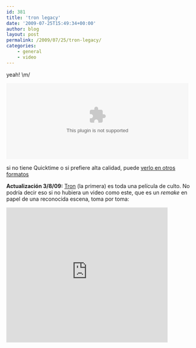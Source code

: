 ```yaml
---
id: 381
title: 'tron legacy'
date: '2009-07-25T15:49:34+00:00'
author: blog
layout: post
permalink: /2009/07/25/tron-legacy/
categories:
    - general
    - video
---
```


yeah! \\m/

<embed autoplay="false" controller="false" height="200" href="/blog/wp-content/uploads/2009/07/Grid_VFX_ConceptTest_Low.mov" loop="false" src="/blog/wp-content/uploads/2009/07/Grid_VFX_ConceptTest_Low_click.mov" target="myself" type="video/quicktime" width="480">

si no tiene Quicktime o si prefiere alta calidad, puede [verlo en otros formatos](http://www.flynnlives.com/media/video/0xendgame.aspx "trailer de Tron Legacy en varios formatos")

**Actualización 3/8/09:** [Tron](http://en.wikipedia.org/wiki/Tron_(film)) (la primera) es toda una película de culto. No podría decir eso si no hubiera un video como este, que es un *remake* en papel de una reconocida escena, toma por toma:

<div><embed allowfullscreen="true" allowscriptaccess="always" height="355" src="http://www.dailymotion.com/swf/k36MuYDmEwa8EExzZ3" type="application/x-shockwave-flash" width="425"></div>